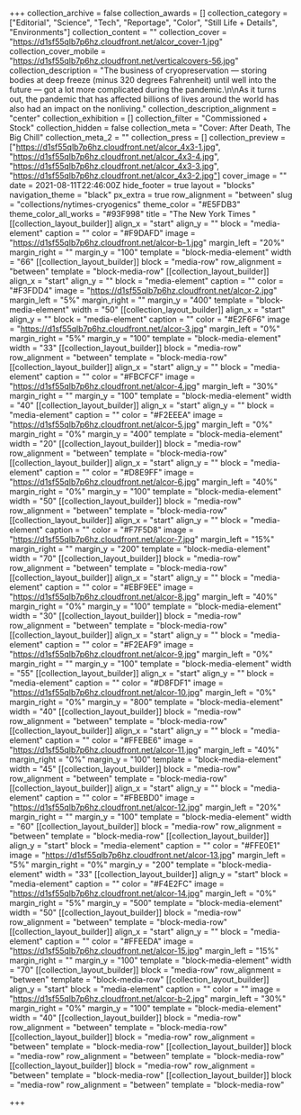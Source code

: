 +++
collection_archive = false
collection_awards = []
collection_category = ["Editorial", "Science", "Tech", "Reportage", "Color", "Still Life + Details", "Environments"]
collection_content = ""
collection_cover = "https://d1sf55qlb7p6hz.cloudfront.net/alcor_cover-1.jpg"
collection_cover_mobile = "https://d1sf55qlb7p6hz.cloudfront.net/verticalcovers-56.jpg"
collection_description = "The business of cryopreservation — storing bodies at deep freeze (minus 320 degrees Fahrenheit) until well into the future — got a lot more complicated during the pandemic.\n\nAs it turns out, the pandemic that has affected billions of lives around the world has also had an impact on the nonliving."
collection_description_alignment = "center"
collection_exhibition = []
collection_filter = "Commissioned + Stock"
collection_hidden = false
collection_meta = "Cover: After Death, The Big Chill"
collection_meta_2 = ""
collection_press = []
collection_preview = ["https://d1sf55qlb7p6hz.cloudfront.net/alcor_4x3-1.jpg", "https://d1sf55qlb7p6hz.cloudfront.net/alcor_4x3-4.jpg", "https://d1sf55qlb7p6hz.cloudfront.net/alcor_4x3-3.jpg", "https://d1sf55qlb7p6hz.cloudfront.net/alcor_4x3-2.jpg"]
cover_image = ""
date = 2021-08-11T22:46:00Z
hide_footer = true
layout = "blocks"
navigation_theme = "black"
px_extra = true
row_alignment = "between"
slug = "collections/nytimes-cryogenics"
theme_color = "#E5FDB3"
theme_color_all_works = "#93F998"
title = "The New York Times "
[[collection_layout_builder]]
align_x = "start"
align_y = ""
block = "media-element"
caption = ""
color = "#F9DAFD"
image = "https://d1sf55qlb7p6hz.cloudfront.net/alcor-b-1.jpg"
margin_left = "20%"
margin_right = ""
margin_y = "100"
template = "block-media-element"
width = "66"
[[collection_layout_builder]]
block = "media-row"
row_alignment = "between"
template = "block-media-row"
[[collection_layout_builder]]
align_x = "start"
align_y = ""
block = "media-element"
caption = ""
color = "#F3FDD4"
image = "https://d1sf55qlb7p6hz.cloudfront.net/alcor-2.jpg"
margin_left = "5%"
margin_right = ""
margin_y = "400"
template = "block-media-element"
width = "50"
[[collection_layout_builder]]
align_x = "start"
align_y = ""
block = "media-element"
caption = ""
color = "#E2F6F6"
image = "https://d1sf55qlb7p6hz.cloudfront.net/alcor-3.jpg"
margin_left = "0%"
margin_right = "5%"
margin_y = "100"
template = "block-media-element"
width = "33"
[[collection_layout_builder]]
block = "media-row"
row_alignment = "between"
template = "block-media-row"
[[collection_layout_builder]]
align_x = "start"
align_y = ""
block = "media-element"
caption = ""
color = "#FBCFCF"
image = "https://d1sf55qlb7p6hz.cloudfront.net/alcor-4.jpg"
margin_left = "30%"
margin_right = ""
margin_y = "100"
template = "block-media-element"
width = "40"
[[collection_layout_builder]]
align_x = "start"
align_y = ""
block = "media-element"
caption = ""
color = "#F2EEEA"
image = "https://d1sf55qlb7p6hz.cloudfront.net/alcor-5.jpg"
margin_left = "0%"
margin_right = "0%"
margin_y = "400"
template = "block-media-element"
width = "20"
[[collection_layout_builder]]
block = "media-row"
row_alignment = "between"
template = "block-media-row"
[[collection_layout_builder]]
align_x = "start"
align_y = ""
block = "media-element"
caption = ""
color = "#D8E9FF"
image = "https://d1sf55qlb7p6hz.cloudfront.net/alcor-6.jpg"
margin_left = "40%"
margin_right = "0%"
margin_y = "100"
template = "block-media-element"
width = "50"
[[collection_layout_builder]]
block = "media-row"
row_alignment = "between"
template = "block-media-row"
[[collection_layout_builder]]
align_x = "start"
align_y = ""
block = "media-element"
caption = ""
color = "#F7F5D8"
image = "https://d1sf55qlb7p6hz.cloudfront.net/alcor-7.jpg"
margin_left = "15%"
margin_right = ""
margin_y = "200"
template = "block-media-element"
width = "70"
[[collection_layout_builder]]
block = "media-row"
row_alignment = "between"
template = "block-media-row"
[[collection_layout_builder]]
align_x = "start"
align_y = ""
block = "media-element"
caption = ""
color = "#EBF9EE"
image = "https://d1sf55qlb7p6hz.cloudfront.net/alcor-8.jpg"
margin_left = "40%"
margin_right = "0%"
margin_y = "100"
template = "block-media-element"
width = "30"
[[collection_layout_builder]]
block = "media-row"
row_alignment = "between"
template = "block-media-row"
[[collection_layout_builder]]
align_x = "start"
align_y = ""
block = "media-element"
caption = ""
color = "#F2EAF9"
image = "https://d1sf55qlb7p6hz.cloudfront.net/alcor-9.jpg"
margin_left = "0%"
margin_right = ""
margin_y = "100"
template = "block-media-element"
width = "55"
[[collection_layout_builder]]
align_x = "start"
align_y = ""
block = "media-element"
caption = ""
color = "#D8FDF1"
image = "https://d1sf55qlb7p6hz.cloudfront.net/alcor-10.jpg"
margin_left = "0%"
margin_right = "0%"
margin_y = "800"
template = "block-media-element"
width = "40"
[[collection_layout_builder]]
block = "media-row"
row_alignment = "between"
template = "block-media-row"
[[collection_layout_builder]]
align_x = "start"
align_y = ""
block = "media-element"
caption = ""
color = "#FFEBE6"
image = "https://d1sf55qlb7p6hz.cloudfront.net/alcor-11.jpg"
margin_left = "40%"
margin_right = "0%"
margin_y = "100"
template = "block-media-element"
width = "45"
[[collection_layout_builder]]
block = "media-row"
row_alignment = "between"
template = "block-media-row"
[[collection_layout_builder]]
align_x = "start"
align_y = ""
block = "media-element"
caption = ""
color = "#FBEBD0"
image = "https://d1sf55qlb7p6hz.cloudfront.net/alcor-12.jpg"
margin_left = "20%"
margin_right = ""
margin_y = "100"
template = "block-media-element"
width = "60"
[[collection_layout_builder]]
block = "media-row"
row_alignment = "between"
template = "block-media-row"
[[collection_layout_builder]]
align_y = "start"
block = "media-element"
caption = ""
color = "#FFE0E1"
image = "https://d1sf55qlb7p6hz.cloudfront.net/alcor-13.jpg"
margin_left = "5%"
margin_right = "0%"
margin_y = "200"
template = "block-media-element"
width = "33"
[[collection_layout_builder]]
align_y = "start"
block = "media-element"
caption = ""
color = "#F4E2FC"
image = "https://d1sf55qlb7p6hz.cloudfront.net/alcor-14.jpg"
margin_left = "0%"
margin_right = "5%"
margin_y = "500"
template = "block-media-element"
width = "50"
[[collection_layout_builder]]
block = "media-row"
row_alignment = "between"
template = "block-media-row"
[[collection_layout_builder]]
align_x = "start"
align_y = ""
block = "media-element"
caption = ""
color = "#FFEEDA"
image = "https://d1sf55qlb7p6hz.cloudfront.net/alcor-15.jpg"
margin_left = "15%"
margin_right = ""
margin_y = "100"
template = "block-media-element"
width = "70"
[[collection_layout_builder]]
block = "media-row"
row_alignment = "between"
template = "block-media-row"
[[collection_layout_builder]]
align_y = "start"
block = "media-element"
caption = ""
color = ""
image = "https://d1sf55qlb7p6hz.cloudfront.net/alcor-b-2.jpg"
margin_left = "30%"
margin_right = "0%"
margin_y = "100"
template = "block-media-element"
width = "40"
[[collection_layout_builder]]
block = "media-row"
row_alignment = "between"
template = "block-media-row"
[[collection_layout_builder]]
block = "media-row"
row_alignment = "between"
template = "block-media-row"
[[collection_layout_builder]]
block = "media-row"
row_alignment = "between"
template = "block-media-row"
[[collection_layout_builder]]
block = "media-row"
row_alignment = "between"
template = "block-media-row"
[[collection_layout_builder]]
block = "media-row"
row_alignment = "between"
template = "block-media-row"

+++

